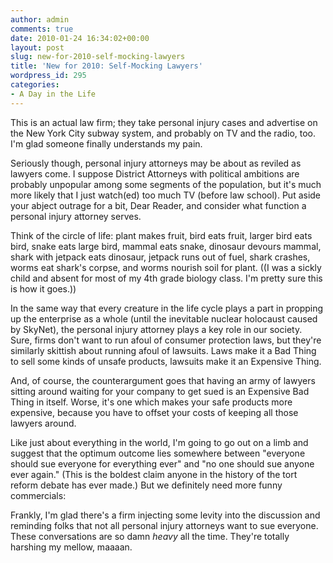 ```yaml
---
author: admin
comments: true
date: 2010-01-24 16:34:02+00:00
layout: post
slug: new-for-2010-self-mocking-lawyers
title: 'New for 2010: Self-Mocking Lawyers'
wordpress_id: 295
categories:
- A Day in the Life
---
```


This is an actual law firm; they take personal injury cases and advertise on the New York City subway system, and probably on TV and the radio, too. I'm glad someone finally understands my pain.

<!-- more -->Seriously though, personal injury attorneys may be about as reviled as lawyers come. I suppose District Attorneys with political ambitions are probably unpopular among some segments of the population, but it's much more likely that I just watch(ed) too much TV (before law school). Put aside your abject outrage for a bit, Dear Reader, and consider what function a personal injury attorney serves.

Think of the circle of life: plant makes fruit, bird eats fruit, larger bird eats bird, snake eats large bird, mammal eats snake, dinosaur devours mammal, shark with jetpack eats dinosaur, jetpack runs out of fuel, shark crashes, worms eat shark's corpse, and worms nourish soil for plant. ((I was a sickly child and absent for most of my 4th grade biology class. I'm pretty sure this is how it goes.))

In the same way that every creature in the life cycle plays a part in propping up the enterprise as a whole (until the inevitable nuclear holocaust caused by SkyNet), the personal injury attorney plays a key role in our society. Sure, firms don't want to run afoul of consumer protection laws, but they're similarly skittish about running afoul of lawsuits. Laws make it a Bad Thing to sell some kinds of unsafe products, lawsuits make it an Expensive Thing.

And, of course, the counterargument goes that having an army of lawyers sitting around waiting for your company to get sued is an Expensive Bad Thing in itself. Worse, it's one which makes your safe products more expensive, because you have to offset your costs of keeping all those lawyers around.

Like just about everything in the world, I'm going to go out on a limb and suggest that the optimum outcome lies somewhere between "everyone should sue everyone for everything ever" and "no one should sue anyone ever again." (This is the boldest claim anyone in the history of the tort reform debate has ever made.) But we definitely need more funny commercials:

Frankly, I'm glad there's a firm injecting some levity into the discussion and reminding folks that not all personal injury attorneys want to sue everyone. These conversations are so damn _heavy_ all the time. They're totally harshing my mellow, maaaan.
